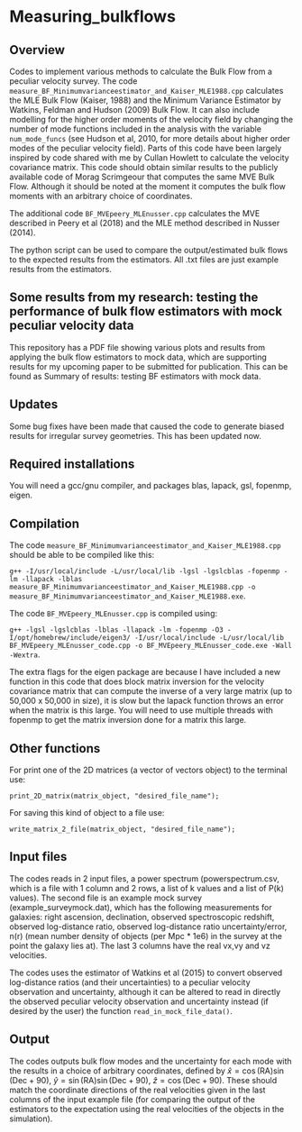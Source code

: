 # Measuring_bulkflows

## Overview 
Codes to implement various methods to calculate the Bulk Flow from a peculiar velocity survey. The code `measure_BF_Minimumvarianceestimator_and_Kaiser_MLE1988.cpp` calculates the MLE Bulk Flow (Kaiser, 1988) and the Minimum Variance Estimator by Watkins, Feldman and Hudson (2009) Bulk Flow. It can also include modelling for the higher order moments of the velocity field by changing the number of mode functions included in the analysis with the variable `num_mode_funcs` (see Hudson et al, 2010, for more details about higher order modes of the peculiar velocity field). Parts of this code have been largely inspired by code shared with me by Cullan Howlett to calculate the velocity covariance matrix. This code should obtain similar results to the publicly available code of Morag Scrimgeour that computes the same MVE Bulk Flow. Although it should be noted at the moment it computes the bulk flow moments with an arbitrary choice of coordinates.

The additional code `BF_MVEpeery_MLEnusser.cpp` calculates the MVE described in Peery et al (2018) and the MLE method described in Nusser (2014). 

The python script can be used to compare the output/estimated bulk flows to the expected results from the estimators. All .txt files are just example results from the estimators. 

## Some results from my research: testing the performance of bulk flow estimators with mock peculiar velocity data

This repository has a PDF file showing various plots and results from applying the bulk flow estimators to mock data, which are supporting results for my upcoming paper to be submitted for publication.
This can be found as Summary of results: testing BF estimators with mock data. 

## Updates 
Some bug fixes have been made that caused the code to generate biased results for irregular survey geometries. This has been updated now. 

## Required installations

You will need a gcc/gnu compiler, and packages blas, lapack, gsl, fopenmp, eigen. 

## Compilation 
The code `measure_BF_Minimumvarianceestimator_and_Kaiser_MLE1988.cpp` should be able to be compiled like this: 

`g++ -I/usr/local/include -L/usr/local/lib -lgsl -lgslcblas -fopenmp -lm -llapack -lblas measure_BF_Minimumvarianceestimator_and_Kaiser_MLE1988.cpp -o measure_BF_Minimumvarianceestimator_and_Kaiser_MLE1988.exe`.

The code `BF_MVEpeery_MLEnusser.cpp` is compiled using:

`g++ -lgsl -lgslcblas -lblas -llapack -lm -fopenmp -O3 -I/opt/homebrew/include/eigen3/ -I/usr/local/include -L/usr/local/lib BF_MVEpeery_MLEnusser_code.cpp -o BF_MVEpeery_MLEnusser_code.exe -Wall -Wextra`.

The extra flags for the eigen package are because I have included a new function in this code that does block matrix inversion for the velocity covariance matrix that can compute the inverse of a very large matrix (up to 50,000 x 50,000 in size), it is slow but the lapack function throws an error when the matrix is this large. You will need to use multiple threads with fopenmp to get the matrix inversion done for a matrix this large. 

## Other functions 
For print one of the 2D matrices (a vector of vectors object) to the terminal use: 

`print_2D_matrix(matrix_object, "desired_file_name");` 

For saving this kind of object to a file use: 

`write_matrix_2_file(matrix_object, "desired_file_name");`

## Input files
The codes reads in 2 input files, a power spectrum (powerspectrum.csv, which is a file with 1 column and 2 rows, a list of k values and a list of P(k) values). The second file is an example mock survey (example_surveymock.dat), which has the following measurements for galaxies: right ascension, declination, observed spectroscopic redshift, observed log-distance ratio, observed log-distance ratio uncertainty/error, n(r) (mean number density of objects (per Mpc * 1e6) in the survey at the point the galaxy lies at). The last 3 columns have the real vx,vy and vz velocities.

The codes uses the estimator of Watkins et al (2015) to convert observed log-distance ratios (and their uncertainties) to a peculiar velocity observation and uncertainty, although it can be altered to read in directly the observed peculiar velocity observation and uncertainty instead (if desired by the user) the function `read_in_mock_file_data()`.


## Output 
The codes outputs bulk flow modes and the uncertainty for each mode with the results in a choice of arbitrary coordinates, defined by 
$\hat{x} = \cos(\mathrm{RA})\sin(\mathrm{Dec}+90)$,
$\hat{y} = \sin(\mathrm{RA})\sin(\mathrm{Dec}+90)$, 
$\hat{z} = \cos(\mathrm{Dec}+90)$. These should match the coordinate directions of the real velocities given in the last columns of the input example file (for comparing the output of the estimators to the expectation using the real velocities of the objects in the simulation).

